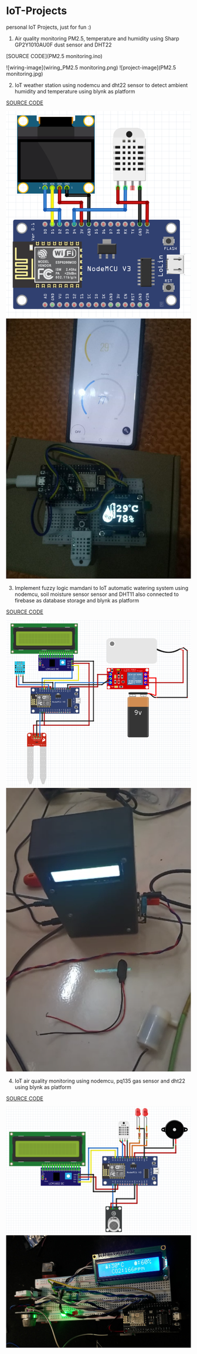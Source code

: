 # IoT-Projects
personal IoT Projects, just for fun :)

1. Air quality monitoring PM2.5, temperature and humidity using Sharp GP2Y1010AU0F dust sensor and DHT22

[SOURCE CODE](PM2.5 monitoring.ino)

![wiring-image](wiring_PM2.5 monitoring.png)
![project-image](PM2.5 monitoring.jpg)

2. IoT weather station using nodemcu and dht22 sensor to detect ambient humidity and temperature using blynk as platform

[SOURCE CODE](dht22.ino)

![wiring-image](wiring_dht22.png)
![project-image](dht22.jpg)


3. Implement fuzzy logic mamdani to IoT automatic watering system using nodemcu, soil moisture sensor sensor and DHT11 also connected to firebase as database storage and blynk as platform

[SOURCE CODE](wtpump_fuzzymamdani_soilmoisturesensor.ino)

![wiring-image](wiring_wtpump_fuzzymamdani_soilmoisturesensor.png)
![project-image](wtpump_fuzzymamdani_soilmoisturesensor.png)


4. IoT air quality monitoring using nodemcu, pq135 gas sensor and dht22 using blynk as platform

[SOURCE CODE](mq135_DHT22.ino)

![wiring-image](wiring_mq135_DHT22.png)
![project-image](mq135_DHT22.jpg)

